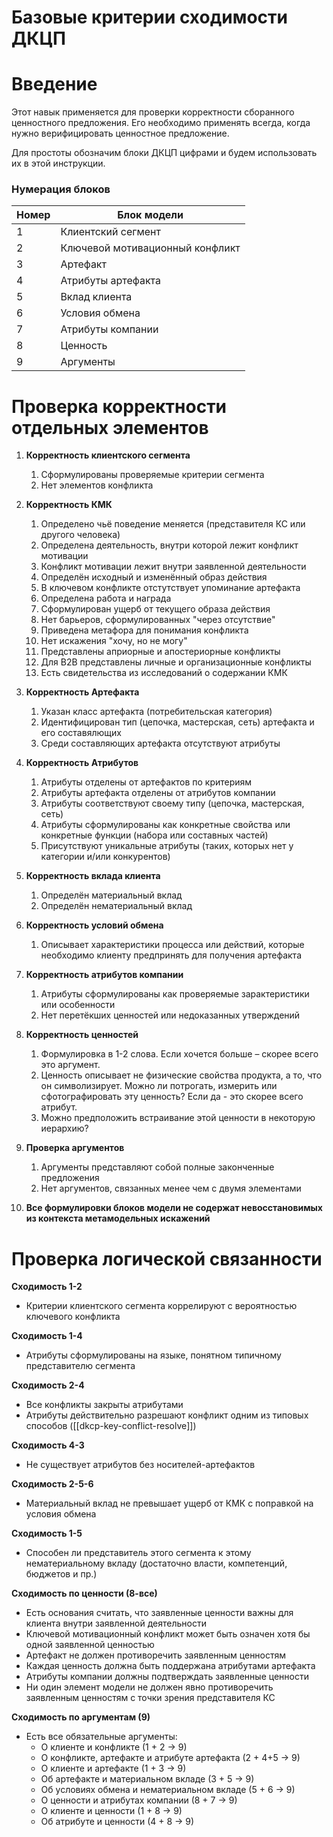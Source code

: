 # Базовые критерии сходимости ДКЦП
# Введение
Этот навык применяется для проверки корректности сборанного ценностного предложения. Его необходимо применять всегда, когда нужно верифицировать ценностное предложение.

Для простоты обозначим блоки ДКЦП цифрами и будем использовать их в этой инструкции.

### Нумерация блоков

| Номер | Блок модели                     |
| ----- | ------------------------------- |
| 1     | Клиентский сегмент              |
| 2     | Ключевой мотивационный конфликт |
| 3     | Артефакт                        |
| 4     | Атрибуты артефакта              |
| 5     | Вклад клиента                   |
| 6     | Условия обмена                  |
| 7     | Атрибуты компании               |
| 8     | Ценность                        |
| 9     | Аргументы                       |

# Проверка корректности отдельных элементов

1. **Корректность клиентского сегмента**
    1. Сформулированы проверяемые критерии сегмента
    2. Нет элементов конфликта

2. **Корректность КМК**
    1. Определено чьё поведение меняется (представителя КС или другого человека)
    2. Определена деятельность, внутри которой лежит конфликт мотивации
    3. Конфликт мотивации лежит внутри заявленной деятельности
    4. Определён исходный и изменённый образ действия
    5. В ключевом конфликте отстутствует упоминание артефакта
    6. Определена работа и награда
    7. Сформулирован ущерб от текущего образа действия
    8. Нет барьеров, сформулированных "через отсутствие"
    9. Приведена метафора для понимания конфликта
    10. Нет искажения "хочу, но не могу"
    11. Представлены априорные и апостериорные конфликты
    12. Для B2B представлены личные и организационные конфликты
    13. Есть свидетельства из исследований о содержании КМК

3. **Корректность Артефакта**
    1. Указан класс артефакта (потребительская категория)
    2. Идентифицирован тип (цепочка, мастерская, сеть) артефакта и его составялющих
    3. Среди составляющих артефакта отсутствуют атрибуты

4. **Корректность Атрибутов**
    1. Атрибуты отделены от артефактов по критериям
    2. Атрибуты артефакта отделены от атрибутов компании
    3. Атрибуты соответствуют своему типу (цепочка, мастерская, сеть)
    4. Атрибуты сформулированы как конкретные свойства или конкретные функции (набора или составных частей)
	5. Присутствуют уникальные атрибуты (таких, которых нет у категории и/или конкурентов)

6. **Корректность вклада клиента**
    1. Определён материальный вклад
    2. Определён нематериальный вклад

7. **Корректность условий обмена**
    1. Описывает характеристики процесса или действий, которые необходимо клиенту предпринять для получения артефакта

8. **Корректность атрибутов компании**
    1. Атрибуты сформулированы как проверяемые зарактеристики или особенности
    2. Нет перетёкших ценностей или недоказанных утверждений

9. **Корректность ценностей**
    1. Формулировка в 1-2 слова. Если хочется больше – скорее всего это аргумент.
    2. Ценность описывает не физические свойства продукта, а то, что он символизирует. Можно ли потрогать, измерить или сфотографировать эту ценность? Если да - это скорее всего атрибут.
    3. Можно предположить встраивание этой ценности в некоторую иерархию?

10. **Проверка аргументов**
    1. Аргументы представляют собой полные законченные предложения
    2. Нет аргументов, связанных менее чем с двумя элементами
11. **Все формулировки блоков модели не содержат невосстановимых из контекста метамодельных искажений**
# Проверка логической связанности

**Сходимость 1-2**
- Критерии клиентского сегмента коррелируют с вероятностью ключевого конфликта

**Сходимость 1-4**
- Атрибуты сформулированы на языке, понятном типичному представителю сегмента

**Сходимость 2-4**
- Все конфликты закрыты атрибутами
- Атрибуты действительно разрешают конфликт одним из типовых способов ([[dkcp-key-conflict-resolve]])

**Сходимость 4-3**
- Не существует атрибутов без носителей-артефактов

**Сходимость 2-5-6**
- Материальный вклад не превышает ущерб от КМК с поправкой на условия обмена

**Сходимость 1-5**
- Способен ли представитель этого сегмента к этому нематериальному вкладу (достаточно власти, компетенций, бюджетов и пр.)

**Сходимость по ценности (8-все)**
- Есть основания считать, что заявленные ценности важны для клиента внутри заявленной деятельности
- Ключевой мотивационный конфликт может быть означен хотя бы одной заявленной ценностью
- Артефакт не должен противоречить заявленным ценностям
- Каждая ценность должна быть поддержана атрибутами артефакта
- Атрибуты компании должны подтверждать заявленные ценности
- Ни один элемент модели не должен явно противоречить заявленным ценностям с точки зрения представителя КС

**Сходимость по аргументам (9)**
- Есть все обязательные аргументы:
    - О клиенте и конфликте (1 + 2 → 9)
    - О конфликте, артефакте и атрибуте артефакта (2 + 4+5 → 9)
    - О клиенте и артефакте (1 + 3 → 9)
    - Об артефакте и материальном вкладе (3 + 5 → 9)
    - Об условиях обмена и нематериальном вкладе (5 + 6 → 9)
    - О ценности и атрибутах компании (8 + 7 → 9)
    - О клиенте и ценности (1 + 8 → 9)
    - Об атрибуте и ценности (4 + 8 → 9)